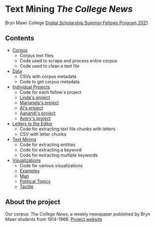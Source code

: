 # Text Mining *The College News*

Bryn Mawr College [Digital Scholarship Summer Fellows Program 2021](https://digbmc.github.io/dssf-2021/)


## Contents

- [Corpus](/corpus)
  - Corpus text files
  - Code used to scrape and process entire corpus
  - Code used to clean a text file
- [Data](/data)
  - CSVs with corpus metadata
  - Code to get corpus metadata
- [Individual Projects](/individual-projects)
  - Code for each fellow's project
  - [Linda's project](/cigarettes)
  - [Marianela's project](/neg-contexts)
  - [Al's project](/religion)
  - [Aanandi's project](/south-asia)
  - [Avery's project](/wartime-locations)
- [Letters to the Editor](/letters-to-editor)
  - Code for extracting text file chunks with letters
  - CSV with letter chunks
- [Text Mining](/text-mining)
  - Code for extracting entities
  - Code for extracting a keyword
  - Code for extracting multiple keywords
- [Visualizations](/visualizations)
  - Code for various visualizations
  - [Examples](/examples)
  - [Map](/map)
  - [Political Topics](/politics)
  - [Tactile](/tactile)


## About the project

Our corpus: *The College News*, a weekly newspaper published by Bryn Mawr students from 1914-1968.
[Project website](https://digitalscholarship.brynmawr.edu/collegenews/)